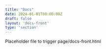 ```yaml
---
title: "Docs"
date: 2024-01-01T00:00:00Z
draft: false
layout: 'docs-front'
type: 'section'
---
```


Placeholder file to trigger page/docs-front.html
